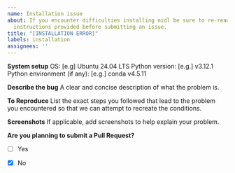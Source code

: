 ```yaml
---
name: Installation issue
about: If you encounter difficulties installing nidl be sure to re-read the installation
  instructions provided before submitting an issue.
title: "[INSTALLATION ERROR]"
labels: installation
assignees: ''
---
```


**System setup**
OS: [e.g] Ubuntu 24.04 LTS
Python version: [e.g.] v3.12.1
Python environment (if any): [e.g.] conda v4.5.11

**Describe the bug**
A clear and concise description of what the problem is.

**To Reproduce**
List the exact steps you followed that lead to the problem you encountered so that we can attempt to recreate the conditions.

**Screenshots**
If applicable, add screenshots to help explain your problem.

**Are you planning to submit a Pull Request?**
- [ ] Yes
- [X] No

